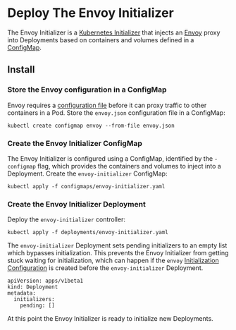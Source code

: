 # Deploy The Envoy Initializer

The Envoy Initializer is a [Kubernetes Initializer](https://kubernetes.io/docs/admin/extensible-admission-controllers/#what-are-initializers) that injects an [Envoy](https://lyft.github.io/envoy) proxy into Deployments based on containers and volumes defined in a [ConfigMap](https://kubernetes.io/docs/tasks/configure-pod-container/configure-pod-configmap).

## Install

### Store the Envoy configuration in a ConfigMap

Envoy requires a [configuration file](https://www.envoyproxy.io/docs/envoy/latest/configuration/configuration) before it can proxy traffic to other containers in a Pod. Store the `envoy.json` configuration file in a ConfigMap:

```
kubectl create configmap envoy --from-file envoy.json
```

### Create the Envoy Initializer ConfigMap 

The Envoy Initializer is configured using a ConfigMap, identified by the `-configmap` flag, which provides the containers and volumes to inject into a Deployment. Create the `envoy-initializer` ConfigMap:

```
kubectl apply -f configmaps/envoy-initializer.yaml
```

### Create the Envoy Initializer Deployment

Deploy the `envoy-initializer` controller:

```
kubectl apply -f deployments/envoy-initializer.yaml
```

The `envoy-initializer` Deployment sets pending initializers to an empty list which bypasses initialization. This prevents the Envoy Initializer from getting stuck waiting for initialization, which can happen if the `envoy` [Initialization Configuration](initializing-deployments.md#create-the-envoy-initializer-InitializerConfiguration) is created before the `envoy-initializer` Deployment.

```
apiVersion: apps/v1beta1
kind: Deployment
metadata:
  initializers:
    pending: []
```

At this point the Envoy Initializer is ready to initialize new Deployments.
